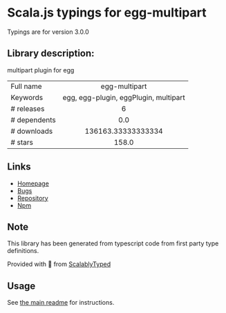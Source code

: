 
# Scala.js typings for egg-multipart

Typings are for version 3.0.0

## Library description:
multipart plugin for egg

|                    |                 |
| ------------------ | :-------------: |
| Full name          | egg-multipart |
| Keywords           | egg, egg-plugin, eggPlugin, multipart |
| # releases         | 6 |
| # dependents       | 0.0 |
| # downloads        | 136163.33333333334 |
| # stars            | 158.0 |

## Links
- [Homepage](https://github.com/eggjs/egg-multipart#readme)
- [Bugs](https://github.com/eggjs/egg/issues)
- [Repository](https://github.com/eggjs/egg-multipart)
- [Npm](https://www.npmjs.com/package/egg-multipart)
    


## Note
This library has been generated from typescript code from first party type definitions.

Provided with :purple_heart: from [ScalablyTyped](https://github.com/oyvindberg/ScalablyTyped)

## Usage
See [the main readme](../../readme.md) for instructions.


